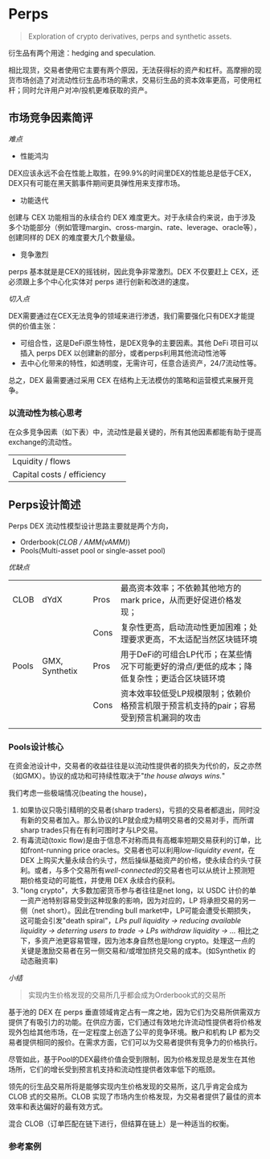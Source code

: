# Perps

> Exploration of crypto derivatives, perps and synthetic assets.

衍生品有两个用途：hedging and speculation.

相比现货，交易者使用它主要有两个原因，无法获得标的资产和杠杆。高摩擦的现货市场创造了对流动性衍生品市场的需求，交易衍生品的资本效率更高，可使用杠杆；同时允许用户对冲/投机更难获取的资产。

## 市场竞争因素简评

*难点*
- 性能鸿沟

DEX应该永远不会在性能上取胜，在99.9%的时间里DEX的性能总是低于CEX，DEX只有可能在黑天鹅事件期间更具弹性用来支撑市场。

- 功能迭代

创建与 CEX 功能相当的永续合约 DEX 难度更大。对于永续合约来说，由于涉及多个功能部分（例如管理margin、cross-margin、rate、leverage、oracle等），创建同样的 DEX 的难度要大几个数量级。

- 竞争激烈

perps 基本就是是CEX的摇钱树，因此竞争非常激烈。DEX 不仅要赶上 CEX，还必须跟上多个中心化实体对 perps 进行创新和改进的速度。

*切入点*

DEX需要通过在CEX无法竞争的领域来进行渗透，我们需要强化只有DEX才能提供的价值主张：
- 可组合性，这是DeFi原生特性，是DEX竞争的主要因素。其他 DeFi 项目可以插入 perps DEX 以创建新的部分，或者perps利用其他流动性池等
- 去中心化带来的特性，如透明度，无需许可，任意合适资产，24/7流动性等。

总之，DEX 最需要通过采用 CEX 在结构上无法模仿的策略和运营模式来展开竞争。

### 以流动性为核心思考
在众多竞争因素（如下表）中，流动性是最关键的，所有其他因素都能有助于提高exchange的流动性。

| | | |
| :---- | :---- | :---- |
| Lquidity / flows | | |
| Capital costs / efficiency | | |




## Perps设计简述

Perps DEX 流动性模型设计思路主要就是两个方向，
- Orderbook(_CLOB / AMM(vAMM)_)
- Pools(Multi-asset pool or single-asset pool)

*优缺点*

| | | | |
| :---- | :---- | :---- | :---- |
| CLOB | dYdX| Pros| 最高资本效率；不依赖其他地方的mark price，从而更好促进价格发现； |
| | | Cons| 复杂性更高，启动流动性更加困难；处理要求更高，不太适配当然区块链环境|
| Pools | GMX, Synthetix  | Pros| 用于DeFi的可组合LP代币；在某些情况下可能更好的滑点/更低的成本；降低复杂性；更适合区块链环境|
| | | Cons| 资本效率较低受LP规模限制；依赖价格预言机限于预言机支持的pair；容易受到预言机漏洞的攻击|
| | | | |


### Pools设计核心
在资金池设计中，交易者的收益往往是以流动性提供者的损失为代价的，反之亦然（如GMX）。协议的成功和可持续性取决于"*the house always wins.*"

我们考虑一些极端情况(beating the house)，

1. 如果协议只吸引精明的交易者(sharp traders)，亏损的交易者都退出，同时没有新的交易者加入。那么协议的LP就会成为精明交易者的交易对手，而所谓sharp trades只有在有利可图时才与LP交易。
2. 有毒流动(toxic flow)是由于信息不对称而具有高概率短期交易获利的订单，比如front-running price oracles。交易者也可以利用*low-liquidity event*，在 DEX 上购买大量永续合约头寸，然后操纵基础资产的价格，使永续合约头寸获利。或者，与多个交易所有*well-connected*的交易者也可以从统计上预测短期价格变动的可能性，并使用 DEX 永续合约获利。
3. "long crypto"，大多数加密货币参与者往往是net long，以 USDC 计价的单一资产池特别容易受到这种现象的影响，因为对应的，LP 将承担交易的另一侧（net short）。因此在trending bull market中，LP可能会遭受长期损失，这可能会引发"death spiral"，*LPs pull liquidity -> reducing available liquidity -> deterring users to trade -> LPs withdraw liquidity -> ...* 相比之下，多资产池更容易管理，因为池本身自然也是long crypto。处理这一点的关键是激励交易者在另一侧交易和/或增加挤兑交易的成本。(如Synthetix 的动态融资率)

*小结*
> 实现内生价格发现的交易所几乎都会成为Orderbook式的交易所

基于池的 DEX 在 perps 垂直领域肯定占有一席之地，因为它们为交易所供需双方提供了有吸引力的功能。在供应方面，它们通过有效地允许流动性提供者将价格发现外包给其他市场，在一定程度上创造了公平的竞争环境。散户和机构 LP 都为交易者提供相同的报价。在需求方面，它们可以为交易者提供有竞争力的价格执行。

尽管如此，基于Pool的DEX最终价值会受到限制，因为价格发现总是发生在其他场所，它们的增长受到预言机支持和流动性提供者效率低下的瓶颈。

领先的衍生品交易所将是能够实现内生价格发现的交易所，这几乎肯定会成为 CLOB 式的交易所。CLOB 实现了市场内生价格发现，为交易者提供了最佳的资本效率和表达偏好的最有效方式。

混合 CLOB（订单匹配在链下进行，但结算在链上）是一种适当的权衡。

### 参考案例